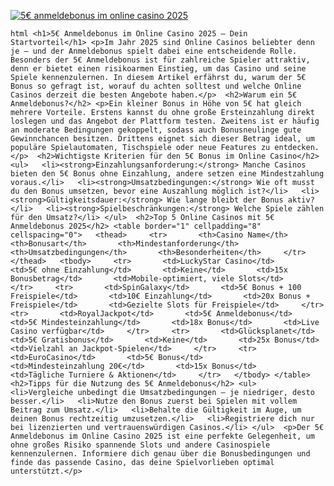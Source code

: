 [![5€ anmeldebonus im online casino 2025](https://123-caf.pages.dev/gitsignup.png)](https://vrmoo.ru/Bt82HjjY)

```html <h1>5€ Anmeldebonus im Online Casino 2025 – Dein Startvorteil</h1> <p>Im Jahr 2025 sind Online Casinos beliebter denn je – und der Anmeldebonus spielt dabei eine entscheidende Rolle. Besonders der 5€ Anmeldebonus ist für zahlreiche Spieler attraktiv, denn er bietet einen risikoarmen Einstieg, um das Casino und seine Spiele kennenzulernen. In diesem Artikel erfährst du, warum der 5€ Bonus so gefragt ist, worauf du achten solltest und welche Online Casinos derzeit die besten Angebote haben.</p>  <h2>Warum ein 5€ Anmeldebonus?</h2> <p>Ein kleiner Bonus in Höhe von 5€ hat gleich mehrere Vorteile. Erstens kannst du ohne große Ersteinzahlung direkt loslegen und das Angebot der Plattform testen. Zweitens ist er häufig an moderate Bedingungen gekoppelt, sodass auch Bonusneulinge gute Gewinnchancen besitzen. Drittens eignet sich dieser Betrag ideal, um populäre Spielautomaten, Tischspiele oder neue Features zu entdecken.</p>  <h2>Wichtigste Kriterien für den 5€ Bonus im Online Casino</h2> <ul>   <li><strong>Einzahlungsanforderung:</strong> Manche Casinos bieten den 5€ Bonus ohne Einzahlung, andere setzen eine Mindestzahlung voraus.</li>   <li><strong>Umsatzbedingungen:</strong> Wie oft musst du den Bonus umsetzen, bevor eine Auszahlung möglich ist?</li>   <li><strong>Gültigkeitsdauer:</strong> Wie lange bleibt der Bonus aktiv?</li>   <li><strong>Spielbeschränkungen:</strong> Welche Spiele zählen für den Umsatz?</li> </ul>  <h2>Top 5 Online Casinos mit 5€ Anmeldebonus 2025</h2> <table border="1" cellpadding="8" cellspacing="0">   <thead>     <tr>       <th>Casino Name</th>       <th>Bonusart</th>       <th>Mindestanforderung</th>       <th>Umsatzbedingungen</th>       <th>Besonderheiten</th>     </tr>   </thead>   <tbody>     <tr>       <td>LuckyStar Casino</td>       <td>5€ ohne Einzahlung</td>       <td>Keine</td>       <td>15x Bonusbetrag</td>       <td>Mobile-optimiert, viele Slots</td>     </tr>     <tr>       <td>SpinGalaxy</td>       <td>5€ Bonus + 100 Freispiele</td>       <td>10€ Einzahlung</td>       <td>20x Bonus + Freispiele</td>       <td>Gezielte Slots für Freispiele</td>     </tr>     <tr>       <td>RoyalJackpot</td>       <td>5€ Anmeldebonus</td>       <td>5€ Mindesteinzahlung</td>       <td>18x Bonus</td>       <td>Live Casino verfügbar</td>     </tr>     <tr>       <td>Glücksplanet</td>       <td>5€ Gratisbonus</td>       <td>Keine</td>       <td>25x Bonus</td>       <td>Vielzahl an Jackpot-Spielen</td>     </tr>     <tr>       <td>EuroCasino</td>       <td>5€ Bonus</td>       <td>Mindesteinzahlung 20€</td>       <td>15x Bonus</td>       <td>Tägliche Turniere & Aktionen</td>     </tr>   </tbody> </table>  <h2>Tipps für die Nutzung des 5€ Anmeldebonus</h2> <ul>   <li>Vergleiche unbedingt die Umsatzbedingungen – je niedriger, desto besser.</li>   <li>Nutze den Bonus zuerst bei Spielen mit vollem Beitrag zum Umsatz.</li>   <li>Behalte die Gültigkeit im Auge, um deinen Bonus rechtzeitig umzusetzen.</li>   <li>Registriere dich nur bei lizenzierten und vertrauenswürdigen Casinos.</li> </ul>  <p>Der 5€ Anmeldebonus im Online Casino 2025 ist eine perfekte Gelegenheit, um ohne großes Risiko spannende Slots und andere Casinospiele kennenzulernen. Informiere dich genau über die Bonusbedingungen und finde das passende Casino, das deine Spielvorlieben optimal unterstützt.</p> ```